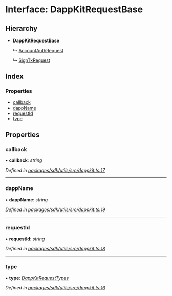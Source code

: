 # Interface: DappKitRequestBase

## Hierarchy

* **DappKitRequestBase**

  ↳ [AccountAuthRequest](_packages_sdk_utils_src_dappkit_.accountauthrequest.md)

  ↳ [SignTxRequest](_packages_sdk_utils_src_dappkit_.signtxrequest.md)

## Index

### Properties

* [callback](_packages_sdk_utils_src_dappkit_.dappkitrequestbase.md#callback)
* [dappName](_packages_sdk_utils_src_dappkit_.dappkitrequestbase.md#dappname)
* [requestId](_packages_sdk_utils_src_dappkit_.dappkitrequestbase.md#requestid)
* [type](_packages_sdk_utils_src_dappkit_.dappkitrequestbase.md#type)

## Properties

###  callback

• **callback**: *string*

*Defined in [packages/sdk/utils/src/dappkit.ts:17](https://github.com/spruceid/celo-monorepo/blob/master/packages/sdk/utils/src/dappkit.ts#L17)*

___

###  dappName

• **dappName**: *string*

*Defined in [packages/sdk/utils/src/dappkit.ts:19](https://github.com/spruceid/celo-monorepo/blob/master/packages/sdk/utils/src/dappkit.ts#L19)*

___

###  requestId

• **requestId**: *string*

*Defined in [packages/sdk/utils/src/dappkit.ts:18](https://github.com/spruceid/celo-monorepo/blob/master/packages/sdk/utils/src/dappkit.ts#L18)*

___

###  type

• **type**: *[DappKitRequestTypes](../enums/_packages_sdk_utils_src_dappkit_.dappkitrequesttypes.md)*

*Defined in [packages/sdk/utils/src/dappkit.ts:16](https://github.com/spruceid/celo-monorepo/blob/master/packages/sdk/utils/src/dappkit.ts#L16)*
